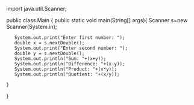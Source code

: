 


import java.util.Scanner;

public class Main {
    public static void main(String[] args){
       Scanner s=new Scanner(System.in);

       System.out.print("Enter first number: ");
       double x = s.nextDouble();          
       System.out.print("Enter second number: ");
       double y = s.nextDouble();         
       System.out.println("Sum: "+(x+y));          
       System.out.println("Difference: "+(x-y));  
       System.out.println("Product: "+(x*y));      
       System.out.println("Quotient: "+(x/y));
       
    }
}
